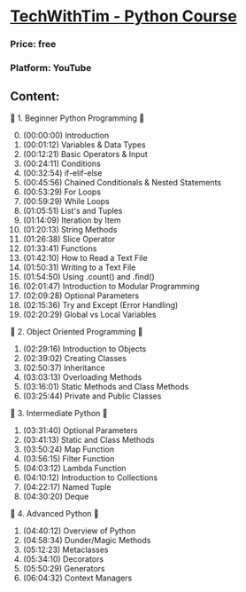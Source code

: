 # [TechWithTim - Python Course](https://www.youtube.com/watch?v=sxTmJE4k0ho)

### Price: free

### Platform: YouTube

## Content:

📕 1. Beginner Python Programming 📕

0. (00:00:00) Introduction
1. (00:01:12) Variables & Data Types
2. (00:12:21) Basic Operators & Input
3. (00:24:11) Conditions
4. (00:32:54) if-elif-else
5. (00:45:56) Chained Conditionals & Nested Statements
6. (00:53:29) For Loops
7. (00:59:29) While Loops
8. (01:05:51) List's and Tuples
9. (01:14:09) Iteration by Item
10. (01:20:13) String Methods
11. (01:26:38) Slice Operator
12. (01:33:41) Functions
13. (01:42:10) How to Read a Text File
14. (01:50:31) Writing to a Text File
15. (01:54:50) Using .count() and .find()
16. (02:01:47) Introduction to Modular Programming
17. (02:09:28) Optional Parameters
18. (02:15:36) Try and Except (Error Handling)
19. (02:20:29) Global vs Local Variables

📗 2. Object Oriented Programming 📗

1. (02:29:16) Introduction to Objects
2. (02:39:02) Creating Classes
3. (02:50:37) Inheritance
4. (03:03:13) Overloading Methods
5. (03:16:01) Static Methods and Class Methods
6. (03:25:44) Private and Public Classes

📘 3. Intermediate Python 📘

1. (03:31:40) Optional Parameters
2. (03:41:13) Static and Class Methods
3. (03:50:24) Map Function
4. (03:56:15) Filter Function
5. (04:03:12) Lambda Function
6. (04:10:12) Introduction to Collections
7. (04:22:17) Named Tuple
8. (04:30:20) Deque

📙 4. Advanced Python 📙

1. (04:40:12) Overview of Python
2. (04:58:34) Dunder/Magic Methods
3. (05:12:23) Metaclasses
4. (05:34:10) Decorators
5. (05:50:29) Generators
6. (06:04:32) Context Managers
